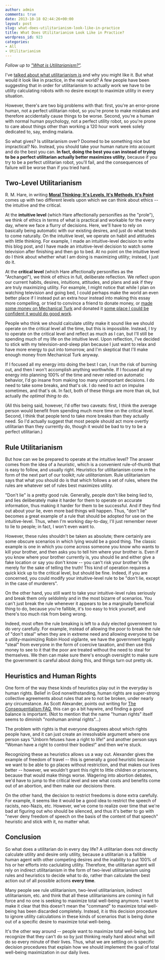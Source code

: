 ```yaml
---
author: admin
comments: true
date: 2013-10-18 02:44:26+00:00
layout: post
slug: what-does-utilitarianism-look-like-in-practice
title: What Does Utilitarianism Look Like in Practice?
wordpress_id: 923
categories:
- All
- Utilitarianism
---
```


_Follow up to ["What is Utilitarianism?"](http://www.everydayutilitarian.com/essays/what-is-utilitarianism/)._

I've [talked about what utilitarianism is](http://www.everydayutilitarian.com/essays/what-is-utilitarianism/) and why you might like it.  But what would it look like in practice, in the real world?  A few people have been suggesting that in order for utilitarianism to actually work we have to be utility calculating robots with no desire except to maximize utility in every situation.

However, there's are two big problems with that: first, you're an error-prone human, not a perfect utilitarian robot, so you're prone to make mistakes and therefore accidentally cause things to be worse.  Second, you're a human with normal human psychology, not a perfect utility robot, so you're prone to care about things other than working a 120 hour work week solely dedicated to, say, ending malaria.

So what gives?  Is utilitarianism over?  Doomed to be something nice but impractical?  No.  Instead, you should take your human nature into account and do the best you can.  **In fact, doing the best you can instead of trying to be a perfect utilitarian actually better maximizes utility**, because if you try to be a perfect utilitarian robot, you'll fail, and the consequences of failure will be worse than if you tried hard.<!-- more -->






## Two-Level Utilitarianism


R. M. Hare, in writing [**Moral Thinking: It's Levels, It's Methods, It's Point**](http://www.amazon.com/Moral-Thinking-Levels-Methods-Point/dp/0198246609) comes up with two different levels upon which we can think about ethics -- the intuitive and the critical.

At the **intuitive level** (which Hare affectionally personifies as the "prole"), we think of ethics in terms of what is practical and workable for the every day, where we face a flurry of decisions.  Here, we'll have to rely on basically being automatic with our existing desires, and just do what tends to come naturally.  On the intuitive level, we operate on habit and attitudes with little thinking.  For example, I made an intuitive-level decision to write this blog post, and I have made an intuitive-level decision to watch some television after finishing and then go to bed.  At no point on the intuitive level do I think about whether what I am doing is maximizing utility; instead, I just do it.

At the **critical level** (which Hare affectionally personifies as the "Archangel"), we think of ethics in full, deliberate reflection.  We reflect upon our current habits, desires, intuitions, attitudes, and plans and ask if they are truly maximizing utility.  For example, I might notice that while I plan on watching television and going bed, I could perhaps make the world an even better place if I instead put an extra hour instead into making this essay more compelling, or tried to convince a friend to donate money, or [made some money on Mechanical Turk](https://www.mturk.com/mturk/welcome) and donated it [some place I could be confident it would do good work](http://www.givewell.org/charities/top-charities).



People who think we should calculate utility make it sound like we should operate on the critical level all the time, but this is impossible.  Instead, I try to operate on the critical level and reflect as much as I can, but I'll still be spending much of my life on the intuitive level.  Upon reflection, I've decided to stick with my television-and-sleep plan because I just want to relax and have more energy to put into tomorrow, and I'm skeptical that I'll make enough money from Mechanical Turk anyway.

If I focused all my energy into doing the best I can, I run the risk of burning out, and then I won't accomplish anything worthwhile.    If I focused all my energy into planning 100% of the time and never relied on automatic behavior, I'd go insane from making too many unimportant decisions.  I do need to take some breaks, and that's ok.  I do need to act on impulse sometimes, and that's ok.  In fact, both of these things are more than ok, but actually _the optimal thing to do_.

(All this being said, however, I'd offer two caveats: first, I think the average person would benefit from spending much more time on the critical level.  Second, I think that people tend to take more breaks than they actually need.  So I'd actually suggest that most people should act more overtly utilitarian than they currently do, though it would be bad to try to be a perfect utilitarian.)






## Rule Utilitarianism


But how can we be prepared to operate at the intuitive level?  The answer comes from the idea of a _heuristic_, which is a convenient rule-of-thumb that is easy to follow, and usually right.  Heuristics for utilitarianism come in the form of the next part of our toolkit; _rule utilitarianism_.  Rule utilitarianism says that what you should do is that which follows a set of rules, where the rules are whatever set of rules best maximizes utility.

"Don't lie" is a pretty good rule.  Generally, people don't like being lied to, and lies deliberately make it harder for them to operate on accurate information, thus making it harder for them to be successful.  And if they find out about your lie, even more bad things will happen.  Thus, "don't lie" becomes a great example of a rule that should be adopted for use on the intuitive-level.  Thus, when I'm working day-to-day, I'll just remember never to lie to people; in fact, I won't even want to.



However, these rules shouldn't be taken as absolute; there certainly are some obscure scenarios in which lying would be a good thing.  The classic example is one in which you come across someone you know who wants to kill your brother, and then asks you to tell him where your brother is.  Even if you know where your brother currently is, you should lie and either give a fake location or say you don't know -- you can't risk your brother's life merely for the sake of telling the truth!  This kind of operation requires a quick kick up to the critical level, but should be fine.  Indeed, if you are concerned, you could modify your intuitive-level rule to be "don't lie, except in the case of murderers".

On the other hand, you still want to take your intuitive-level rules seriously and break them only seldolmly and in the most bizarre of scenarios.  You can't just break the rule whenever it appears to be a marginally beneficial thing to do, because you're fallible, it's too easy to trick yourself, and there's too much risk from being wrong.

Indeed, most often the rule breaking is left to a duly elected government to do very carefully.  For example, instead of allowing the poor to break the rule of "don't steal" when they are in extreme need and allowing everyone to be a utility-maximizing Robin Hood vigilante, we have the government legally "steal" from everyone in the form of coercive taxation, and then use this money to see to it that the poor are treated without the need to steal for themselves.  We then can make sure there's enough oversight to make sure the government is careful about doing this, and things turn out pretty ok.






## Heuristics and Human Rights


One form of the way these kinds of heuristics play out in the everyday is human rights.  Belief in God nonwithstanding, human rights are super-strong collective agreements about rules that are to not be broken, under nearly any circumstance.  As Scott Alexander, points out writing for [The Consequentialism FAQ](http://www.raikoth.net/consequentialism.html), this can go a bit haywire, and finding a good balance is important.  (Not to mention that the name "human rights" itself seems to diminish "nonhuman animal rights"...)

The problem with rights is that everyone disagrees about which rights people have, and it can just create an irresolvable argument where one person says "Unborn fetuses have a right to life!" and another person says "Woman have a right to control their bodies!" and then we're stuck.



Recognizing these as heuristics allows us a way out.  Alexander gives the example of freedom of travel -- this is generally a good heuristic because we want to be able to go places without restriction, and that makes our lives better -- however, we wouldn't grant this right to little children or prisoners, because that would make things worse.  Wagering into abortion debates, we'd have to jump to the critical level and see what costs and benefits come out of an abortion, and then make our decisions there.

On the other hand, the decision to restrict freedoms is done extra carefully.  For example, it seems like it would be a good idea to restrict the speech of racists, neo-Nazis, etc.  However, we've come to realize over time that we're bad at figuring out who should be silenced, and thus it's better to go with "never deny freedom of speech on the basis of the content of that speech" heuristic and stick with it, no matter what.






## Conclusion


So what does a utilitarian do in every day life?  A utilitarian does not directly calculate utility and desire only utility, because a utilitarian is a fallible human agent with other competing desires and the inability to put 100% of his or her efforts into caclulating utility.  Therefore, the utilitarian agent will rely on indirect utilitarianism in the form of two-level utilitarianism using rules and heuristics to decide what to do, rather than calculate the best action out of all possible actions **every time**.

Many people see rule utilitarianism, two-level utilitarianism, indirect utilitarianism, etc. and think that all these utilitarianisms are coming in full force and no one is seeking to maximize total well-being anymore.  I want to make it clear that this doesn't mean the "command" to maximize total well-being has been discarded completely.  Instead, it _is_ this decision procedure to ignore utility calculations in these kinds of scenarios that is being done out of a specific desire to maximize total well-being.

It's the other way around -- people want to maximize total well-being, but recognize that they can't do so by just thinking really hard about what will do so every minute of their lives.  Thus, what we are settling on is specific decision procedures that explain how we should implement the goal of total well-being maximization in our daily lives.
